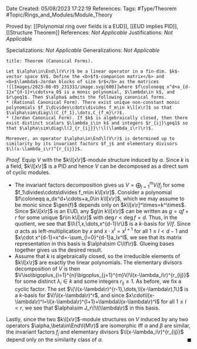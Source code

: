 <div class="topSpace"></div>

Date Created: 05/08/2023 17:22:19
References:
Tags: #Type/Theorem #Topic/Rings_and_Modules/Module_Theory

Proved by: [[Polynomial ring over fields is a EUD]], [[EUD implies PID]], [[Structure Theorem]]
References: <i>Not Applicable</i>
Justifications: <i>Not Applicable</i>

Specializations: <i>Not Applicable</i>
Generalizations: <i>Not Applicable</i>

``` ad-Theorem
title: Theorem (Canonical Forms).

Let $\alpha\in\End\l(V\r)$ be a linear operator in a fin-dim. $k$-vector space $V$. Define the <b>$f$-companion matrix</b> and <b>$\lambda$-Jordan blocks of size $r$</b> as the matrices
![[Images/2023-08-05_231331/image.svg|600]]where $f\coloneqq x^d+a_{d-1}x^{d-1}+\cdots+a_0$ is a monic polynomial, $\lambda\in k$, and $r\geq1$. Then $\alpha$ admits the following canonical forms.
* (Rational Canonical Form). There exist unique non-constant monic polynomials $f_1\divides\cdots\divides f_m\in k\l[x\r]$ so that $\alpha\sim\diag\l(C_{f_1},\dots,C_{f_m}\r)$.
* (Jordan Canonical Form). If $k$ is algebraically closed, then there exist distinct scalars $\lambda_i\in k$ and integers $r_{ij}\geq1$ so that $\alpha\sim\diag\l(J_{r_{ij}}\!\l(\lambda_i\r)\r)$.

Moreover, an operator $\alpha\in\End\l(V\r)$ is determined up to similarity by its invariant factors $f_j$ and elementary divisors $\l(x-\lambda_i\r)^{r_{ij}}$.

```

<i>Proof.</i> Equip $V$ with the $k\l[x\r]$-module structure induced by $\alpha$. Since $k$ is a field, $k\l[x\r]$ is a PID and hence $V$ can be decomposed as a direct sum of cyclic modules.
* The invariant factors decomposition gives us $V=\bigoplus_{j=1}^{m}V/f_j$ for some $f_1\divides\cdots\divides f_m\in k\l[x\r]$. Consider a polynomial $f\coloneqq a_dx^d+\cdots+a_0\in k\l[x\r]$, which we may assume to be monic since $\gen{f}$ depends only on $k\l[x\r]^\times=k^\times$. Since $k\l[x\r]$ is an EUD, any $g\in k\l[x\r]$ can be written as $g=qf+r$ for some unique $r\in k\l[x\r]$ with $\deg r<\deg f=d$. Thus, in the quotient, we see that $\l\{1,x,\dots,x^{d-1}\r\}$ is a $k$-basis for $V/f$. Since $\alpha$ acts as left-multiplication by $x$ and $x\cdot x^l=x^{l+1}$ for all $1\leq l<d-1$ and $x\cdot x^{d-1}=x^d=-\sum_{l=0}^{d-1}a_lx^l$, we see that its matrix representation in this basis is $\alpha\sim C\l(f\r)$. Glueing bases together gives us the desired result.
* Assume that $k$ is algebraically closed, so the irreducible elements of $k\l[x\r]$ are exactly the linear polynomials. The elementary divisors decomposition of $V$ is then $V\iso\bigoplus_{i=1}^{n}\bigoplus_{j=1}^{m}V/\l(x-\lambda_i\r)^{r_{ij}}$ for some distinct $\lambda_i\in k$ and some integers $r_{ij}\geq1$. As before, we fix a cyclic factor. The set $\{\l(x-\lambda\r)^{r-1},\dots,\l(x-\lambda\r),1\}$ is a $k$-basis for $V/\l(x-\lambda\r)^r$, and since $x\cdot\l(x-\lambda\r)^l=\l(x-\lambda\r)^{l+1}+\lambda\l(x-\lambda\r)^l$ for all $1\leq l<r$, we see that $\alpha\sim J_r\!\l(\lambda\r)$ in this basis.

 Lastly, since the two $k\l[x\r]$-module structures on $V$ induced by any two operators $\alpha,\beta\in\End\l(M\r)$ are isomorphic iff $\alpha$ and $\beta$ are similar, the invariant factors $f_j$ and elementary divisors $\l(x-\lambda_i\r)^{r_{ij}}$ depend only on the similarity class of $\alpha$.<span style="float:right;">$\blacksquare$</span>

